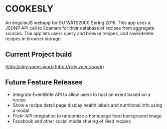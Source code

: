 # COOKESLY

An angularJS webapp for SU WATS2000 Spring 2016.  This app uses a JSONP API call to Edamam for their database of recipes from aggregate sources.  The app lets users query and browse recipes, and save/delete recipes in browser storage.  

## Current Project build
[http://ckly.yuens.work](http://ckly.yuens.work)

## Future Feature Releases
* Integrate EventBrite API to allow users to host an event based on a recipe
* Show a recipe detail page display health labels and nutritional info using a modal
* Flickr API integration to randomize a homepage food background image
* Facebook and other social media sharing of liked recipes 
